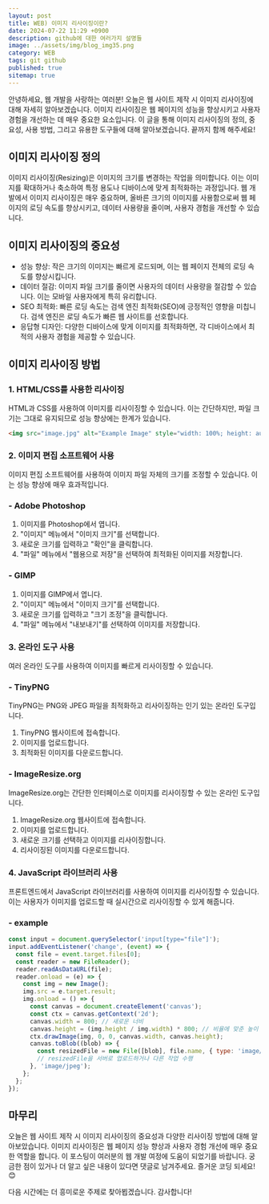 ```yaml
---
layout: post
title: WEB) 이미지 리사이징이란?
date: 2024-07-22 11:29 +0900
description: github에 대한 여러가지 설명들
image: ../assets/img/blog_img35.png
category: WEB
tags: git github
published: true
sitemap: true
---
```


안녕하세요, 웹 개발을 사랑하는 여러분! 오늘은 웹 사이트 제작 시 이미지 리사이징에 대해 자세히 알아보겠습니다. 이미지 리사이징은 웹 페이지의 성능을 향상시키고 사용자 경험을 개선하는 데 매우 중요한 요소입니다. 이 글을 통해 이미지 리사이징의 정의, 중요성, 사용 방법, 그리고 유용한 도구들에 대해 알아보겠습니다. 끝까지 함께 해주세요!    
    
## 이미지 리사이징 정의    

이미지 리사이징(Resizing)은 이미지의 크기를 변경하는 작업을 의미합니다. 이는 이미지를 확대하거나 축소하여 특정 용도나 디바이스에 맞게 최적화하는 과정입니다. 웹 개발에서 이미지 리사이징은 매우 중요하며, 올바른 크기의 이미지를 사용함으로써 웹 페이지의 로딩 속도를 향상시키고, 데이터 사용량을 줄이며, 사용자 경험을 개선할 수 있습니다.

## 이미지 리사이징의 중요성

- 성능 향상: 작은 크기의 이미지는 빠르게 로드되며, 이는 웹 페이지 전체의 로딩 속도를 향상시킵니다.
- 데이터 절감: 이미지 파일 크기를 줄이면 사용자의 데이터 사용량을 절감할 수 있습니다. 이는 모바일 사용자에게 특히 유리합니다.
- SEO 최적화: 빠른 로딩 속도는 검색 엔진 최적화(SEO)에 긍정적인 영향을 미칩니다. 검색 엔진은 로딩 속도가 빠른 웹 사이트를 선호합니다.
- 응답형 디자인: 다양한 디바이스에 맞게 이미지를 최적화하면, 각 디바이스에서 최적의 사용자 경험을 제공할 수 있습니다.

## 이미지 리사이징 방법

### 1. HTML/CSS를 사용한 리사이징
HTML과 CSS를 사용하여 이미지를 리사이징할 수 있습니다. 이는 간단하지만, 파일 크기는 그대로 유지되므로 성능 향상에는 한계가 있습니다.

````html
<img src="image.jpg" alt="Example Image" style="width: 100%; height: auto;">
````

### 2. 이미지 편집 소프트웨어 사용
이미지 편집 소프트웨어를 사용하여 이미지 파일 자체의 크기를 조정할 수 있습니다. 이는 성능 향상에 매우 효과적입니다.

### - Adobe Photoshop    
1. 이미지를 Photoshop에서 엽니다.
2. "이미지" 메뉴에서 "이미지 크기"를 선택합니다.
3. 새로운 크기를 입력하고 "확인"을 클릭합니다.
4. "파일" 메뉴에서 "웹용으로 저장"을 선택하여 최적화된 이미지를 저장합니다.


### - GIMP

1. 이미지를 GIMP에서 엽니다.
2. "이미지" 메뉴에서 "이미지 크기"를 선택합니다.
3. 새로운 크기를 입력하고 "크기 조정"을 클릭합니다.
4. "파일" 메뉴에서 "내보내기"를 선택하여 이미지를 저장합니다.

### 3. 온라인 도구 사용
여러 온라인 도구를 사용하여 이미지를 빠르게 리사이징할 수 있습니다.

### - TinyPNG
TinyPNG는 PNG와 JPEG 파일을 최적화하고 리사이징하는 인기 있는 온라인 도구입니다.

1. TinyPNG 웹사이트에 접속합니다.
2. 이미지를 업로드합니다.
3. 최적화된 이미지를 다운로드합니다.

### - ImageResize.org
ImageResize.org는 간단한 인터페이스로 이미지를 리사이징할 수 있는 온라인 도구입니다.

1. ImageResize.org 웹사이트에 접속합니다.
2. 이미지를 업로드합니다.
3. 새로운 크기를 선택하고 이미지를 리사이징합니다.
4. 리사이징된 이미지를 다운로드합니다.

### 4. JavaScript 라이브러리 사용
프론트엔드에서 JavaScript 라이브러리를 사용하여 이미지를 리사이징할 수 있습니다. 이는 사용자가 이미지를 업로드할 때 실시간으로 리사이징할 수 있게 해줍니다.

### - example

```` javascript
const input = document.querySelector('input[type="file"]');
input.addEventListener('change', (event) => {
  const file = event.target.files[0];
  const reader = new FileReader();
  reader.readAsDataURL(file);
  reader.onload = (e) => {
    const img = new Image();
    img.src = e.target.result;
    img.onload = () => {
      const canvas = document.createElement('canvas');
      const ctx = canvas.getContext('2d');
      canvas.width = 800; // 새로운 너비
      canvas.height = (img.height / img.width) * 800; // 비율에 맞춘 높이
      ctx.drawImage(img, 0, 0, canvas.width, canvas.height);
      canvas.toBlob((blob) => {
        const resizedFile = new File([blob], file.name, { type: 'image/jpeg' });
        // resizedFile을 서버로 업로드하거나 다른 작업 수행
      }, 'image/jpeg');
    };
  };
});
````

## 마무리
오늘은 웹 사이트 제작 시 이미지 리사이징의 중요성과 다양한 리사이징 방법에 대해 알아보았습니다. 이미지 리사이징은 웹 페이지 성능 향상과 사용자 경험 개선에 매우 중요한 역할을 합니다. 이 포스팅이 여러분의 웹 개발 여정에 도움이 되었기를 바랍니다. 궁금한 점이 있거나 더 알고 싶은 내용이 있다면 댓글로 남겨주세요. 즐거운 코딩 되세요! 😊    
    
다음 시간에는 더 흥미로운 주제로 찾아뵙겠습니다. 감사합니다!    